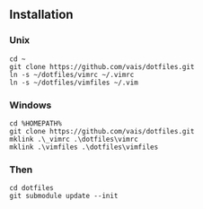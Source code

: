 ## Installation

### Unix
```
cd ~
git clone https://github.com/vais/dotfiles.git
ln -s ~/dotfiles/vimrc ~/.vimrc
ln -s ~/dotfiles/vimfiles ~/.vim
```

### Windows
```
cd %HOMEPATH%
git clone https://github.com/vais/dotfiles.git
mklink .\_vimrc .\dotfiles\vimrc
mklink .\vimfiles .\dotfiles\vimfiles
```

### Then
```
cd dotfiles
git submodule update --init
```

